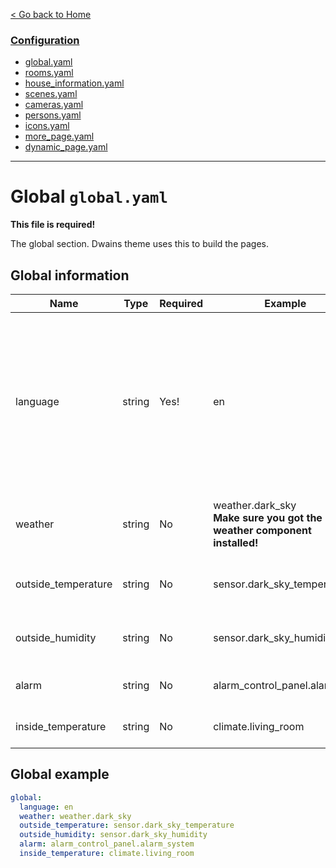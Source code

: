 
[< Go back to Home](../index.md)

### [Configuration](index.md)
* [global.yaml](global.md)
* [rooms.yaml](rooms.md)
* [house_information.yaml](house_information.md)
* [scenes.yaml](scenes.md)
* [cameras.yaml](cameras.md)
* [persons.yaml](persons.md)
* [icons.yaml](icons.md)
* [more_page.yaml](more_page.md)
* [dynamic_page.yaml](dynamic_page.md)

---

# Global `global.yaml` 

**This file is required!**

The global section. Dwains theme uses this to build the pages.

## Global information

| Name | Type | Required | Example | Description |
|---------------------|--------|----------|----------------------------------|---------------------------------------------------------------------------------------------|
| language | string | Yes! | en | It supports English (en), Dutch (nl), German (de), French (fr), Danish (da) and Italian (it) for now! Other languages coming soon.. |
| weather | string | No | weather.dark_sky<br>**Make sure you got the weather component installed!** | Weather (Ex: [Dark Sky Weather Integration](https://www.home-assistant.io/integrations/weather.darksky/)) |
| outside_temperature | string | No | sensor.dark_sky_temperature | Outside temperature (Ex: [Dark Sky Sensor](https://www.home-assistant.io/integrations/darksky/)) |
| outside_humidity | string | No | sensor.dark_sky_humidity | Outside humidity (Ex: [Dark Sky Sensor](https://www.home-assistant.io/integrations/darksky/)) |
| alarm | string | No | alarm_control_panel.alarm_sys | Alarm entity. [Read more here](https://www.home-assistant.io/integrations/manual/) |
| inside_temperature | string | No | climate.living_room | Inside temperature sensor |


## Global example
```YAML
global:
  language: en
  weather: weather.dark_sky
  outside_temperature: sensor.dark_sky_temperature
  outside_humidity: sensor.dark_sky_humidity
  alarm: alarm_control_panel.alarm_system
  inside_temperature: climate.living_room
```  